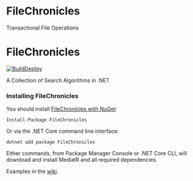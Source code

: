 # FileChronicles
Transactional File Operations

FileChronicles
=======

[![BuildDeploy](https://github.com/klauffer/FileChronicles/actions/workflows/BuildDeploy.yml/badge.svg)](https://github.com/klauffer/FileChronicles/actions/workflows/BuildDeploy.yml)


A Collection of Search Algorithms in .NET


### Installing FileChronicles

You should install [FileChronicles with NuGet](https://www.nuget.org/packages/FileChronicles):

    Install-Package FileChronicles
    
Or via the .NET Core command line interface:

    dotnet add package FileChronicles

Either commands, from Package Manager Console or .NET Core CLI, will download and install MediatR and all required dependencies.

Examples in the [wiki](https://github.com/klauffer/FileChronicles/wiki).
